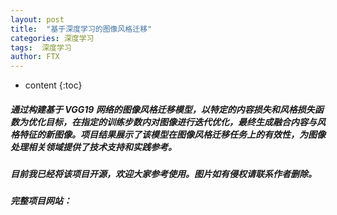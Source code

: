 ```yaml
---
layout: post
title:  "基于深度学习的图像风格迁移"
categories: 深度学习
tags:  深度学习
author: FTX
---
```


* content
{:toc}
##### 通过构建基于 VGG19 网络的图像风格迁移模型，以特定的内容损失和风格损失函数为优化目标，在指定的训练步数内对图像进行迭代优化，最终生成融合内容与风格特征的新图像。项目结果展示了该模型在图像风格迁移任务上的有效性，为图像处理相关领域提供了技术支持和实践参考。
##### 目前我已经将该项目开源，欢迎大家参考使用。图片如有侵权请联系作者删除。
##### 完整项目网站：